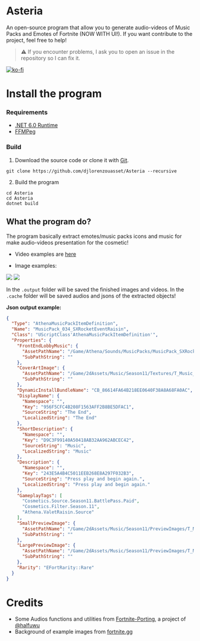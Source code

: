 # Asteria

An open-source program that allow you to generate audio-videos of Music Packs and Emotes of Fortnite (NOW WITH UI!).
If you want contribute to the project, feel free to help! 

> ⚠️ If you encounter problems, I ask you to open an issue in the repository so I can fix it.

[![ko-fi](https://ko-fi.com/img/githubbutton_sm.svg)](https://ko-fi.com/F1F6IB03D)

# Install the program

### Requirements

* <a href='https://dotnet.microsoft.com/en-us/download/dotnet/6.0/runtime'>.NET 6.0 Runtime</a>
* <a href='https://ffmpeg.org/download.html'>FFMPeg</a>

### Build

1. Download the source code or clone it with <a href='https://git-scm.com/download/win'>Git</a>.

```
git clone https://github.com/djlorenzouasset/Asteria --recursive
```

2. Build the program
```
cd Asteria
cd Asteria
dotnet build
```

## What the program do?

The program basically extract emotes/music packs icons and music for make audio-videos presentation for the cosmetic!

- Video examples are <a href="https://twitter.com/djlorenzouasset/status/1660572148845379587?s=20">here</a>

- Image examples:

<img src="https://github.com/djlorenzouasset/Asteria/blob/main/.github/Athena_Emote_Bunny_Hop_02.png"> 
<img src="https://github.com/djlorenzouasset/Asteria/blob/main/.github/MusicPack_Showdown.png">


In the <code>.output</code> folder will be saved the finished images and videos. In the <code>.cache</code> folder will be saved audios and jsons of the extracted objects!

<b>Json output example:</b>

```json
{
  "Type": "AthenaMusicPackItemDefinition",
  "Name": "MusicPack_034_SXRocketEventRaisin",
  "Class": "UScriptClass'AthenaMusicPackItemDefinition'",
  "Properties": {
    "FrontEndLobbyMusic": {
      "AssetPathName": "/Game/Athena/Sounds/MusicPacks/MusicPack_SXRocketEvent_Cue.MusicPack_SXRocketEvent_Cue",
      "SubPathString": ""
    },
    "CoverArtImage": {
      "AssetPathName": "/Game/2dAssets/Music/Season11/Textures/T_Music_SXRocketEvent.T_Music_SXRocketEvent",
      "SubPathString": ""
    },
    "DynamicInstallBundleName": "CB_86614FA64B218EE0640F38A8A68FA0AC",
    "DisplayName": {
      "Namespace": "",
      "Key": "956F5CFC4B208F1563AFF2B8BE5DFAC1",
      "SourceString": "The End",
      "LocalizedString": "The End"
    },
    "ShortDescription": {
      "Namespace": "",
      "Key": "D9C3F99140A50418AB32AA962ABCEC42",
      "SourceString": "Music",
      "LocalizedString": "Music"
    },
    "Description": {
      "Namespace": "",
      "Key": "243E5A4B4C5011EEB268E8A297F032B3",
      "SourceString": "Press play and begin again.",
      "LocalizedString": "Press play and begin again."
    },
    "GameplayTags": [
      "Cosmetics.Source.Season11.BattlePass.Paid",
      "Cosmetics.Filter.Season.11",
      "Athena.ValetRaisin.Source"
    ],
    "SmallPreviewImage": {
      "AssetPathName": "/Game/2dAssets/Music/Season11/PreviewImages/T_Music_PreviewImages_Season11-T-Music-SXRocketEvent.T_Music_PreviewImages_Season11-T-Music-SXRocketEvent",
      "SubPathString": ""
    },
    "LargePreviewImage": {
      "AssetPathName": "/Game/2dAssets/Music/Season11/PreviewImages/T_Music_PreviewImages_Season11-T-Music-SXRocketEvent-L.T_Music_PreviewImages_Season11-T-Music-SXRocketEvent-L",
      "SubPathString": ""
    },
    "Rarity": "EFortRarity::Rare"
  }
}
```

# Credits

- Some Audios functions and utilities from <a href='https://github.com/halfuwu/FortnitePorting'>Fortnite-Porting</a>, a project of <a href='https://github.com/halfuwu'>@halfuwu</a>
- Background of example images from <a href='https://fortnite.gg/assets?category=backgrounds'>fortnite.gg</a>
